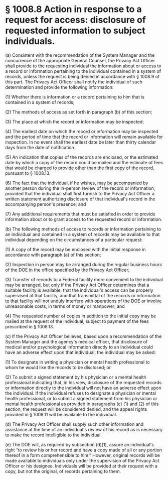 # § 1008.8   Action in response to a request for access: disclosure of requested information to subject individuals.

(a) Consistent with the recommendation of the System Manager and the concurrence of the appropriate General Counsel, the Privacy Act Officer shall provide to the requesting individual the information about or access to a record or information pertaining to the individual contained in a system of records, unless the request is being denied in accordance with § 1008.9 of this part. The Privacy Act Officer shall notify the individual of such determination and provide the following information: 


(1) Whether there is information or a record pertaining to him that is contained in a system of records; 


(2) The methods of access as set forth in paragraph (b) of this section; 


(3) The place at which the record or information may be inspected; 


(4) The earliest date on which the record or information may be inspected and the period of time that the record or information will remain available for inspection. In no event shall the earliest date be later than thirty calendar days from the date of notification. 


(5) An indication that copies of the records are enclosed, or the estimated date by which a copy of the record could be mailed and the estimate of fees that would be charged to provide other than the first copy of the record, pursuant to § 1008.13. 


(6) The fact that the individual, if he wishes, may be accompanied by another person during the in-person review of the record or information, provided that the individual shall first furnish to the Privacy Act Officer a written statement authorizing disclosure of that individual's record in the accompanying person's presence; and 


(7) Any additional requirements that must be satisfied in order to provide information about or to grant access to the requested record or information. 


(b) The following methods of access to records or information pertaining to an individual and contained in a system of records may be available to that individual depending on the circumstances of a particular request:


(1) A copy of the record may be enclosed with the initial response in accordance with paragraph (a) of this section;


(2) Inspection in person may be arranged during the regular business hours of the DOE in the office specified by the Privacy Act Officer;


(3) Transfer of records to a Federal facility more convenient to the individual may be arranged, but only if the Privacy Act Officer determines that a suitable facility is available, that the individual's access can be properly supervised at that facility, and that transmittal of the records or information to that facility will not unduly interfere with operations of the DOE or involve unreasonable costs, in terms of money or manpower; and 


(4) The requested number of copies in addition to the initial copy may be mailed at the request of the individual, subject to payment of the fees prescribed in § 1008.13.


(c) If the Privacy Act Officer believes, based upon a recommendation of the System Manager and the agency's medical officer, that disclosure of medical and/or psychological information directly to an individual could have an adverse effect upon that individual, the individual may be asked:


(1) To designate in writing a physician or mental health professional to whom he would like the records to be disclosed; or


(2) To submit a signed statement by his physician or a mental health professional indicating that, in his view, disclosure of the requested records or information directly to the individual will not have an adverse effect upon the individual. If the individual refuses to designate a physician or mental health professional, or to submit a signed statement from his physician or mental health professional as provided in paragraphs (c) (1) and (2) of this section, the request will be considered denied, and the appeal rights provided in § 1008.11 will be available to the individual.


(d) The Privacy Act Officer shall supply such other information and assistance at the time of an individual's review of his record as is necessary to make the record intelligible to the individual.


(e) The DOE will, as required by subsection (d)(1), assure an individual's right “to review his or her record and have a copy made of all or any portion thereof in a form comprehensible to him.” However, original records will be made available to individuals only under the supervision of the Privacy Act Officer or his designee. Individuals will be provided at their request with a copy, but not the original, of records pertaining to them.




